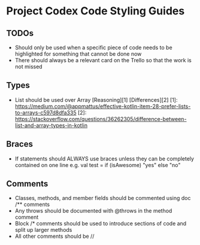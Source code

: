 # Project Codex Code Styling Guides

## TODOs
- Should only be used when a specific piece of code needs to be highlighted for something that cannot be done now
- There should always be a relevant card on the Trello so that the work is not missed

## Types
- List should be used over Array [Reasoning][1] [Differences][2]
[1]: https://medium.com/@appmattus/effective-kotlin-item-28-prefer-lists-to-arrays-c597d8dfa335
[2]: https://stackoverflow.com/questions/36262305/difference-between-list-and-array-types-in-kotlin

## Braces
- If statements should ALWAYS use braces unless they can be completely contained on one line e.g. val test = if (isAwesome) "yes" else "no"

## Comments
- Classes, methods, and member fields should be commented using doc /** comments
- Any throws should be documented with @throws in the method comment
- Block /* comments should be used to introduce sections of code and split up larger methods
- All other comments should be //
